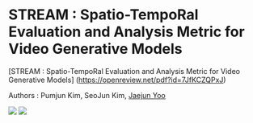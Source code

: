 # STREAM : Spatio-TempoRal Evaluation and Analysis Metric for Video Generative Models
[STREAM : Spatio-TempoRal Evaluation and Analysis Metric for Video Generative Models] (https://openreview.net/pdf?id=7JfKCZQPxJ)

Authors : Pumjun Kim, SeoJun Kim, [Jaejun Yoo](https://scholar.google.co.kr/citations?hl=en&user=7NBlQw4AAAAJ)

<a href='https://openreview.net/pdf?id=7JfKCZQPxJ'><img src='https://img.shields.io/badge/Paper-Arxiv-red'></a> <a href='https://github.com/seo-jun-kim/STREAM'><img src='https://img.shields.io/badge/Code-Github-green'></a>
